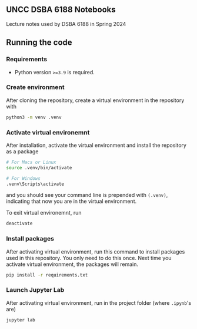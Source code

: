 ## UNCC DSBA 6188 Notebooks

Lecture notes used by DSBA 6188 in Spring 2024

## Running the code

### Requirements

* Python version `>=3.9` is required.

### Create environment

After cloning the repository, create a virtual environment in the repository with

```sh
python3 -m venv .venv
```

### Activate virtual environemnt

After installation, activate the virtual environment and install the repository as a package

```sh
# For Macs or Linux
source .venv/bin/activate

# For Windows
.venv\Scripts\activate
```

and you should see your command line is prepended with `(.venv)`, indicating that now you are in the virtual environment.

To exit virtual environemnt, run

```sh
deactivate
```

### Install packages

After activating virtual environment, run this command to install packages used in this repository. You only need to do this once. Next time you activate virtual environment, the packages will remain.

```sh
pip install -r requirements.txt
```

### Launch Jupyter Lab

After activating virtual environment, run in the project folder (where `.ipynb`'s are)

```sh
jupyter lab
```
